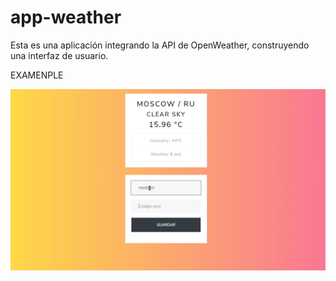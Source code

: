 # app-weather
Esta es una aplicación integrando la API de OpenWeather, construyendo una interfaz de usuario.

EXAMENPLE

 ![alt text](https://github.com/DiegoAlvarezH/app-weather/blob/master/media/app-weather.png)
